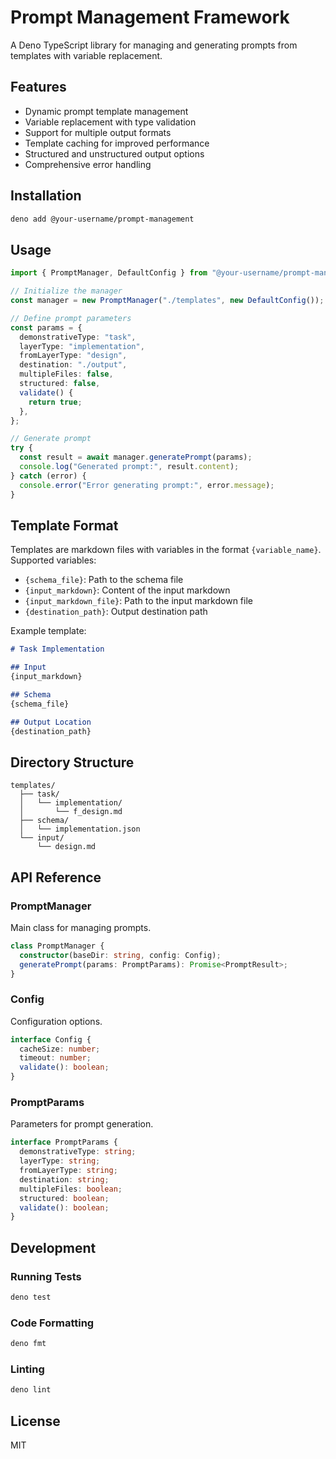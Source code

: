 # Prompt Management Framework

A Deno TypeScript library for managing and generating prompts from templates with variable replacement.

## Features

- Dynamic prompt template management
- Variable replacement with type validation
- Support for multiple output formats
- Template caching for improved performance
- Structured and unstructured output options
- Comprehensive error handling

## Installation

```bash
deno add @your-username/prompt-management
```

## Usage

```typescript
import { PromptManager, DefaultConfig } from "@your-username/prompt-management";

// Initialize the manager
const manager = new PromptManager("./templates", new DefaultConfig());

// Define prompt parameters
const params = {
  demonstrativeType: "task",
  layerType: "implementation",
  fromLayerType: "design",
  destination: "./output",
  multipleFiles: false,
  structured: false,
  validate() {
    return true;
  },
};

// Generate prompt
try {
  const result = await manager.generatePrompt(params);
  console.log("Generated prompt:", result.content);
} catch (error) {
  console.error("Error generating prompt:", error.message);
}
```

## Template Format

Templates are markdown files with variables in the format `{variable_name}`. Supported variables:

- `{schema_file}`: Path to the schema file
- `{input_markdown}`: Content of the input markdown
- `{input_markdown_file}`: Path to the input markdown file
- `{destination_path}`: Output destination path

Example template:
```markdown
# Task Implementation

## Input
{input_markdown}

## Schema
{schema_file}

## Output Location
{destination_path}
```

## Directory Structure

```
templates/
  ├── task/
  │   └── implementation/
  │       └── f_design.md
  ├── schema/
  │   └── implementation.json
  └── input/
      └── design.md
```

## API Reference

### PromptManager

Main class for managing prompts.

```typescript
class PromptManager {
  constructor(baseDir: string, config: Config);
  generatePrompt(params: PromptParams): Promise<PromptResult>;
}
```

### Config

Configuration options.

```typescript
interface Config {
  cacheSize: number;
  timeout: number;
  validate(): boolean;
}
```

### PromptParams

Parameters for prompt generation.

```typescript
interface PromptParams {
  demonstrativeType: string;
  layerType: string;
  fromLayerType: string;
  destination: string;
  multipleFiles: boolean;
  structured: boolean;
  validate(): boolean;
}
```

## Development

### Running Tests

```bash
deno test
```

### Code Formatting

```bash
deno fmt
```

### Linting

```bash
deno lint
```

## License

MIT 